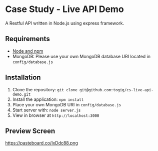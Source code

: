# Case Study - Live API Demo

A Restful API written in Node.js using express framework.

## Requirements

- [Node and npm](http://nodejs.org)
- MongoDB: Please use your own MongoDB database URI located in `config/database.js`

## Installation

1. Clone the repository: `git clone git@github.com:togig/cs-live-api-demo.git`
2. Install the application: `npm install`
3. Place your own MongoDB URI in `config/database.js`
3. Start server with: `node server.js`
4. View in browser at `http://localhost:3000`

## Preview Screen

https://pasteboard.co/IxDdc88.png